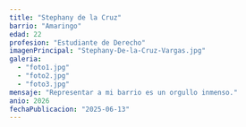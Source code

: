 ```yaml
---
title: "Stephany de la Cruz"
barrio: "Amaringo"
edad: 22
profesion: "Estudiante de Derecho"
imagenPrincipal: "Stephany-De-la-Cruz-Vargas.jpg"
galeria:
  - "foto1.jpg"
  - "foto2.jpg"
  - "foto3.jpg"
mensaje: "Representar a mi barrio es un orgullo inmenso."
anio: 2026
fechaPublicacion: "2025-06-13" 
---
```


